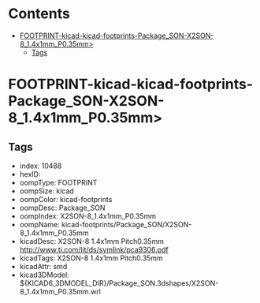 



Contents
========

* [FOOTPRINT-kicad-kicad-footprints-Package_SON-X2SON-8_1.4x1mm_P0.35mm>](#footprint-kicad-kicad-footprints-package_son-x2son-8_14x1mm_p035mm)
	* [Tags](#tags)

# FOOTPRINT-kicad-kicad-footprints-Package_SON-X2SON-8_1.4x1mm_P0.35mm>

## Tags

- index: 10488
- hexID: 
- oompType: FOOTPRINT
- oompSize: kicad
- oompColor: kicad-footprints
- oompDesc: Package_SON
- oompIndex: X2SON-8_1.4x1mm_P0.35mm
- oompName: kicad-footprints/Package_SON/X2SON-8_1.4x1mm_P0.35mm
- kicadDesc: X2SON-8 1.4x1mm Pitch0.35mm http://www.ti.com/lit/ds/symlink/pca9306.pdf
- kicadTags: X2SON-8 1.4x1mm Pitch0.35mm
- kicadAttr: smd
- kicad3DModel: ${KICAD6_3DMODEL_DIR}/Package_SON.3dshapes/X2SON-8_1.4x1mm_P0.35mm.wrl

